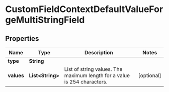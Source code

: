 # CustomFieldContextDefaultValueForgeMultiStringField

## Properties
Name | Type | Description | Notes
------------ | ------------- | ------------- | -------------
**type** | **String** |  | 
**values** | **List&lt;String&gt;** | List of string values. The maximum length for a value is 254 characters. |  [optional]
